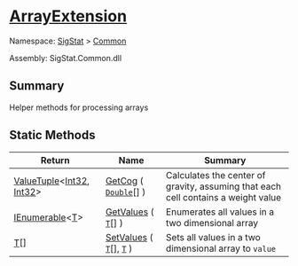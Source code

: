 # [ArrayExtension](./ArrayExtension.md)

Namespace: [SigStat]() > [Common](./README.md)

Assembly: SigStat.Common.dll

## Summary
Helper methods for processing arrays

## Static Methods

| Return | Name | Summary | 
| --- | --- | --- | 
| [ValueTuple](https://docs.microsoft.com/en-us/dotnet/api/System.ValueTuple-2)\<[Int32](https://docs.microsoft.com/en-us/dotnet/api/System.Int32), [Int32](https://docs.microsoft.com/en-us/dotnet/api/System.Int32)> | [GetCog](./Methods/ArrayExtension-100663390.md) ( [`Double`](https://docs.microsoft.com/en-us/dotnet/api/System.Double)[] ) | Calculates the center of gravity, assuming that each cell contains  a weight value | 
| [IEnumerable](https://docs.microsoft.com/en-us/dotnet/api/System.Collections.Ienumerable)\<[T](./ArrayExtension.md)> | [GetValues](./Methods/ArrayExtension-100663385.md) ( [`T`](./ArrayExtension.md)[] ) | Enumerates all values in a two dimensional array | 
| [T](./ArrayExtension.md)[] | [SetValues](./Methods/ArrayExtension-100663386.md) ( [`T`](./ArrayExtension.md)[], [`T`](./ArrayExtension.md) ) | Sets all values in a two dimensional array to `value` | 


